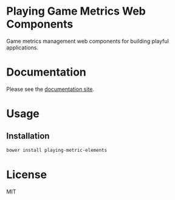 Playing Game Metrics Web Components
===================================

Game metrics management web components for building playful applications.

# Documentation

Please see the [documentation site](https://playingio.github.io).

# Usage

## Installation

```bash
bower install playing-metric-elements
```

# License

MIT